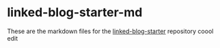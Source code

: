 # linked-blog-starter-md
These are the markdown files for the [linked-blog-starter](https://github.com/matthewwong525/linked-blog-starter) repository
coool edit
